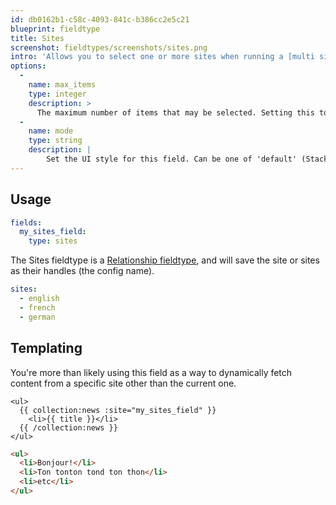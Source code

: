 ```yaml
---
id: db0162b1-c58c-4093-841c-b386cc2e5c21
blueprint: fieldtype
title: Sites
screenshot: fieldtypes/screenshots/sites.png
intro: 'Allows you to select one or more sites when running a [multi site](/multi-site).'
options:
  -
    name: max_items
    type: integer
    description: >
      The maximum number of items that may be selected. Setting this to `1` will change the UI to a select dropdwon.
  -
    name: mode
    type: string
    description: |
        Set the UI style for this field. Can be one of 'default' (Stack Selector), 'select' (Select Dropdown) or 'typeahead' (Typeahead Field).
---
```

## Usage

```yaml
fields:
  my_sites_field:
    type: sites
```

The Sites fieldtype is a [Relationship fieldtype](/relationships#fieldtypes), and will save the site or sites as their handles (the config name).

```yaml
sites:
  - english
  - french
  - german
```

## Templating

You're more than likely using this field as a way to dynamically fetch content from a specific site other than the current one.

```
<ul>
  {{ collection:news :site="my_sites_field" }}
    <li>{{ title }}</li>
  {{ /collection:news }}
</ul>
```

```html
<ul>
  <li>Bonjour!</li>
  <li>Ton tonton tond ton thon</li>
  <li>etc</li>
</ul>
```
